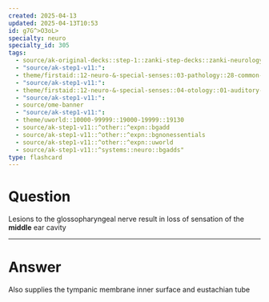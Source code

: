 ```yaml
---
created: 2025-04-13
updated: 2025-04-13T10:53
id: g7G^>O3oL>
specialty: neuro
specialty_id: 305
tags:
  - source/ak-original-decks::step-1::zanki-step-decks::zanki-neurology::kaplan-neuroscience
  - "source/ak-step1-v11:": 
  - theme/firstaid::12-neuro-&-special-senses::03-pathology::28-common-cranial-nerve-lesions
  - "source/ak-step1-v11:": 
  - theme/firstaid::12-neuro-&-special-senses::04-otology::01-auditory-anatomy-&-physiology::anatomy::middle-ear
  - "source/ak-step1-v11:": 
  - source/ome-banner
  - "source/ak-step1-v11:": 
  - theme/uworld::10000-99999::19000-19999::19130
  - source/ak-step1-v11::^other::^expn::bgadd
  - source/ak-step1-v11::^other::^expn::bgnonessentials
  - source/ak-step1-v11::^other::^expn::uworld
  - source/ak-step1-v11::^systems::neuro::bgadds"
type: flashcard
---
```


# Question
Lesions to the glossopharyngeal nerve result in loss of sensation of the **middle** ear cavity

---

# Answer
Also supplies the tympanic membrane inner surface and eustachian tube